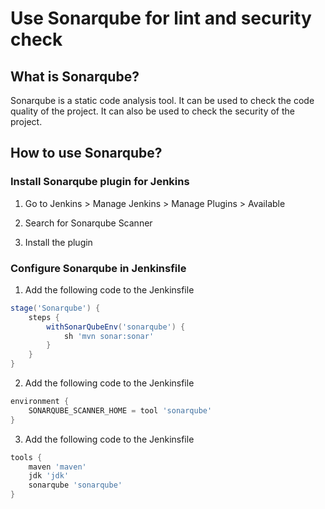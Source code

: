 # Use Sonarqube for lint and security check

## What is Sonarqube?

Sonarqube is a static code analysis tool. It can be used to check the code quality of the project. It can also be used to check the security of the project.

## How to use Sonarqube?

### Install Sonarqube plugin for Jenkins

1. Go to Jenkins > Manage Jenkins > Manage Plugins > Available

2. Search for Sonarqube Scanner

3. Install the plugin

### Configure Sonarqube in Jenkinsfile

1. Add the following code to the Jenkinsfile

```groovy
stage('Sonarqube') {
    steps {
        withSonarQubeEnv('sonarqube') {
            sh 'mvn sonar:sonar'
        }
    }
}
```

2. Add the following code to the Jenkinsfile

```groovy
environment {
    SONARQUBE_SCANNER_HOME = tool 'sonarqube'
}
```

3. Add the following code to the Jenkinsfile

```groovy
tools {
    maven 'maven'
    jdk 'jdk'
    sonarqube 'sonarqube'
}
```
